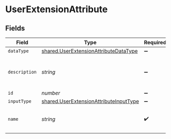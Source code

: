 # UserExtensionAttribute


## Fields

| Field                                                                                            | Type                                                                                             | Required                                                                                         | Description                                                                                      | Example                                                                                          |
| ------------------------------------------------------------------------------------------------ | ------------------------------------------------------------------------------------------------ | ------------------------------------------------------------------------------------------------ | ------------------------------------------------------------------------------------------------ | ------------------------------------------------------------------------------------------------ |
| `dataType`                                                                                       | [shared.UserExtensionAttributeDataType](../../models/shared/userextensionattributedatatype.md)   | :heavy_minus_sign:                                                                               | N/A                                                                                              |                                                                                                  |
| `description`                                                                                    | *string*                                                                                         | :heavy_minus_sign:                                                                               | N/A                                                                                              | Text field for logging custom data                                                               |
| `id`                                                                                             | *number*                                                                                         | :heavy_minus_sign:                                                                               | N/A                                                                                              | 1                                                                                                |
| `inputType`                                                                                      | [shared.UserExtensionAttributeInputType](../../models/shared/userextensionattributeinputtype.md) | :heavy_minus_sign:                                                                               | N/A                                                                                              |                                                                                                  |
| `name`                                                                                           | *string*                                                                                         | :heavy_check_mark:                                                                               | Name of the user extension attribute                                                             | User Attributes                                                                                  |